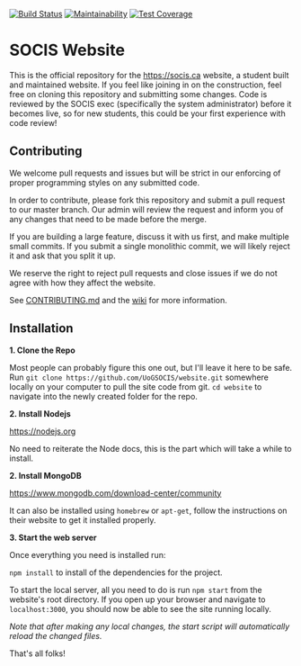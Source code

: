 [![Build Status](https://travis-ci.com/UoGSOCIS/website.svg?branch=master)](https://travis-ci.com/UoGSOCIS/website)
[![Maintainability](https://api.codeclimate.com/v1/badges/bba39909ad36bfb0d108/maintainability)](https://codeclimate.com/github/UoGSOCIS/website/maintainability)
[![Test Coverage](https://api.codeclimate.com/v1/badges/bba39909ad36bfb0d108/test_coverage)](https://codeclimate.com/github/UoGSOCIS/website/test_coverage)

SOCIS Website
==================

This is the official repository for the https://socis.ca website, a student built and maintained website. If you 
feel like joining in on the construction, feel free on cloning this repository and submitting some changes. Code 
is reviewed by the SOCIS exec (specifically the system administrator) before it becomes live,
 so for new students, this could be your first experience with code review!


Contributing
------------

We welcome pull requests and issues but will be strict in our enforcing of
proper programming styles on any submitted code.

In order to contribute, please fork this repository and submit a pull request
to our master branch. Our admin will review the request and inform you of any
changes that need to be made before the merge.

If you are building a large feature, discuss it with us first, and make
multiple small commits. If you submit a single monolithic commit, we will
likely reject it and ask that you split it up.

We reserve the right to reject pull requests and close issues if we do not
agree with how they affect the website.

See [CONTRIBUTING.md](CONTRIBUTING.md) and the [wiki](https://github.com/UoGSOCIS/website/wiki/Development-Guidelines) for more information.


Installation
------------

__1. Clone the Repo__

Most people can probably figure this one out, but I'll leave it here to be safe.
Run `git clone https://github.com/UoGSOCIS/website.git` somewhere locally on your computer to pull the site code from git.
`cd website` to navigate into the newly created folder for the repo.

__2. Install Nodejs__

https://nodejs.org

No need to reiterate the Node docs, this is the part which will take a while to install.


__2. Install MongoDB__

https://www.mongodb.com/download-center/community


It can also be installed using `homebrew` or `apt-get`, follow the instructions on their website to get it installed properly.

__3. Start the web server__

Once everything you need is installed run:

`npm install` to install of the dependencies for the project.


To start the local server, all you need to do is run `npm start` from the website's root directory.
If you open up your browser and navigate to `localhost:3000`, you should now be able to see the site running locally.

_Note that after making any local changes, the start script will automatically reload the changed files._



That's all folks!
